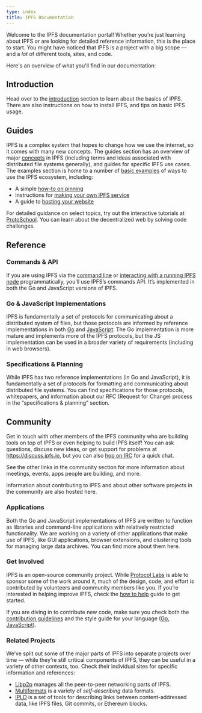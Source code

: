 ```yaml
---
type: index
title: IPFS Documentation
---
```


Welcome to the IPFS documentation portal! Whether you’re just learning about IPFS or are looking for detailed reference information, this is the place to start. You might have noticed that IPFS is a project with a big scope — and a *lot* of different tools, sites, and code.

Here's an overview of what you'll find in our documentation:

## Introduction

Head over to the [introduction](/introduction) section to learn about the basics of IPFS. There are also instructions on how to install IPFS, and tips on basic IPFS usage.

## Guides

IPFS is a complex system that hopes to change how we use the internet, so it comes with many new concepts. The guides section has an overview of major [concepts](/guides/concepts) in IPFS (including terms and ideas associated with distributed file systems generally), and guides for specific IPFS use cases. The examples section is home to a number of [basic examples](/guides/examples) of ways to use the IPFS ecosystem, including:

* A simple [how-to on pinning](/guides/examples/pinning)
* Instructions for [making your own IPFS service](/guides/examples/api/service/readme)
* A guide to [hosting your website](/guides/examples/websites)

For detailed guidance on select topics, try out the interactive tutorials at [ProtoSchool](https://proto.school). You can learn about the decentralized web by solving code challenges.

## Reference

### Commands & API

If you are using IPFS via the [command line](/reference/api/cli) or [interacting with a running IPFS node](/reference/api/http) programmatically, you’ll use IPFS’s commands API. It’s implemented in both the Go and JavaScript versions of IPFS.

### Go & JavaScript Implementations

IPFS is fundamentally a set of protocols for communicating about a distributed system of files, but those protocols are informed by reference implementations in both [Go](/reference/go/overview) and [JavaScript](/reference/js/overview). The Go implementation is more mature and implements more of the IPFS protocols, but the JS implementation can be used in a broader variety of requirements (including in web browsers).


### Specifications & Planning

While IPFS has two reference implementations (in Go and JavaScript), it is fundamentally a set of protocols for formatting and communicating about distributed file systems. You can find specifications for those protocols, whitepapers, and information about our RFC (Request for Change) process in the “specifications & planning” section.


## Community

Get in touch with other members of the IPFS community who are building tools on top of IPFS or even helping to build IPFS itself! You can ask questions, discuss new ideas, or get support for problems at https://discuss.ipfs.io, but you can also [hop on IRC](/community/irc) for a quick chat.

See the other links in the community section for more information about meetings, events, apps people are building, and more.

Information about contributing to IPFS and about other software projects in the community are also hosted here.


### Applications

Both the Go and JavaScript implementations of IPFS are written to function as libraries and command-line applications with relatively restricted functionality. We are working on a variety of other applications that make use of IPFS, like GUI applications, browser extensions, and clustering tools for managing large data archives. You can find more about them here.


### Get Involved

IPFS is an open-source community project. While [Protocol Labs](https://protocol.ai) is able to sponsor some of the work around it, much of the design, code, and effort is contributed by volunteers and community members like you. If you’re interested in helping improve IPFS, check the [how to help](/community/contribute/how_to_help) guide to get started.

If you are diving in to contribute new code, make sure you check both the [contribution guidelines](https://github.com/ipfs/community/blob/master/CONTRIBUTING.md) and the style guide for your language ([Go](https://github.com/ipfs/community/blob/master/CONTRIBUTING_GO.md), [JavaScript](https://github.com/ipfs/community/blob/master/CONTRIBUTING_JS.md)).


### Related Projects

We’ve split out some of the major parts of IPFS into separate projects over time — while they’re still critical components of IPFS, they can be useful in a variety of other contexts, too. Check their individual sites for specific information and references:

- [Libp2p](https://libp2p.io) manages all the peer-to-peer networking parts of IPFS.
- [Multiformats](https://multiformats.io) is a variety of *self-describing* data formats.
- [IPLD](https://ipld.io) is a set of tools for describing links between content-addressed data, like IPFS files, Git commits, or Ethereum blocks.
